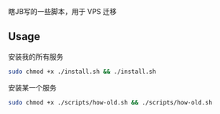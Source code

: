 瞎JB写的一些脚本，用于 VPS 迁移

## Usage

安装我的所有服务

```bash
sudo chmod +x ./install.sh && ./install.sh
```

安装某一个服务

```bash
sudo chmod +x ./scripts/how-old.sh && ./scripts/how-old.sh
```